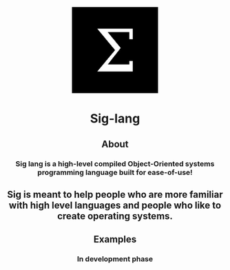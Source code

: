 <div align="center">

<img src="Sig-Logo.jpg" alt="Sig-Logo" width="200"/>

# Sig-lang

## About

### Sig lang is a high-level compiled Object-Oriented systems programming language built for ease-of-use!

## Sig is meant to help people who are more familiar with high level languages and people who like to create operating systems.

## Examples

### In development phase

</div>